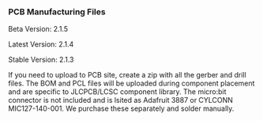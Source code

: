 ### PCB Manufacturing Files

Beta Version: 2.1.5

Latest Version: 2.1.4

Stable Version: 2.1.3

If you need to upload to PCB site, create a zip with all the gerber and drill files. The BOM and PCL files will be uploaded during component placement and are specific to JLCPCB/LCSC component library. The micro:bit connector is not included and is lsited as Adafruit 3887 or CYLCONN MIC127-140-001. We purchase these separately and solder manually.
